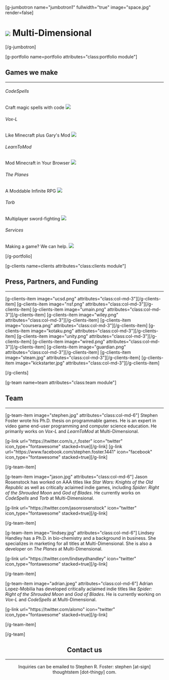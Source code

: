 [g-jumbotron name="jumbotron1" fullwidth="true" image="space.jpg" render=false]

# ![](hypercube2.png) Multi-Dimensional


[/g-jumbotron]

[g-portfolio name=portfolio attributes="class:portfolio module"]

## Games we make

___


                
<div class="col-md-4">
<h6>CodeSpells</h6>
<h7>Craft magic spells with code</h7>
<a href="/codespells" class="thumbnail">
<img src="/user/pages/01.home/codespells.jpg" />
</a>
</div>


<div class="col-md-4">
<h6>Vox-L</h6>
<h7>Like Minecraft plus Gary's Mod</h7>
<a href="/vox-l" class="thumbnail">
<img src="/user/pages/01.home/voxl.png" />
</a>
</div>

<div class="col-md-4">
<h6>LearnToMod</h6>
<h7>Mod Minecraft in Your Browser</h7>
<a href="/learntomod" class="thumbnail">
<img src="/user/pages/01.home/learntomod.png" />
</a>
</div>


<div class="col-md-4">
<h6>The Planes</h6>
<h7>A Moddable Infinite RPG</h7>
<a href="/the-planes" class="thumbnail">
<img src="/user/pages/01.home/the-planes.png" />
</a>
</div>


<div class="col-md-4">
<h6>Torb</h6>
<h7>Multiplayer sword-fighting</h7>
<a href="/torb" class="thumbnail">
<img src="/user/pages/01.home/torb.jpg" />
</a>
</div>

<div class="col-md-4">
<h6>Services</h6>
<h7>Making a game?  We can help.</h7>
<a href="/services" class="thumbnail">
<img src="/user/pages/01.home/blank.png" />
</a>
</div>

[/g-portfolio]


[g-clients name=clients attributes="class:clients module"]

## Press, Partners, and Funding

___

<style>
  .clients .row .item-image{
    width: 250px;
    height: 100px;
  }
</style>

[g-clients-item image="ucsd.png" attributes="class:col-md-3"][/g-clients-item]
[g-clients-item image="nsf.png" attributes="class:col-md-3"][/g-clients-item]
[g-clients-item image="umain.png" attributes="class:col-md-3"][/g-clients-item]
[g-clients-item image="wiley.png" attributes="class:col-md-3"][/g-clients-item]
[g-clients-item image="coursera.png" attributes="class:col-md-3"][/g-clients-item]
[g-clients-item image="kotaku.png" attributes="class:col-md-3"][/g-clients-item]
[g-clients-item image="unity.png" attributes="class:col-md-3"][/g-clients-item]
[g-clients-item image="wired.png" attributes="class:col-md-3"][/g-clients-item]
[g-clients-item image="guardian.png" attributes="class:col-md-3"][/g-clients-item]
[g-clients-item image="steam.jpg" attributes="class:col-md-3"][/g-clients-item]
[g-clients-item image="kickstarter.jpg" attributes="class:col-md-3"][/g-clients-item]

[/g-clients]

[g-team name=team attributes="class:team module"]

## Team

___

[g-team-item image="stephen.jpg" attributes="class:col-md-6"]
Stephen Foster wrote his Ph.D. thesis on programmable games.  He is an expert in video game end-user programming and computer science education.  He primarily works on <em>Vox-L</em> and <em>LearnToMod</em> at Multi-Dimensional.
<div class="item-social">
[g-link url="https://twitter.com/s_r_foster" icon="twitter" icon_type="fontawesome" stacked=true][/g-link]
[g-link url="https://www.facebook.com/stephen.foster.1441" icon="facebook" icon_type="fontawesome" stacked=true][/g-link]
</div>

[/g-team-item]

[g-team-item image="jason.jpg" attributes="class:col-md-6"]
Jason Rosenstock has worked on AAA titles like <em>Star Wars: Knights of the Old Republic</em> as well as critically aclaimed indie games, including <em>Spider: Right of the Shrouded Moon</em> and <em>God of Blades</em>.  He currently works on <em>CodeSpells</em> and <em>Torb</em> at Multi-Dimensional.
<div class="item-social">
[g-link url="https://twitter.com/jasonrosenstock" icon="twitter" icon_type="fontawesome" stacked=true][/g-link]
</div>

[/g-team-item]

[g-team-item image="lindsey.jpg" attributes="class:col-md-6"]
Lindsey Handley has a Ph.D. in bio-chemistry and a background in business.  She specializes in marketing for all titles at Multi-Dimensional.  She is also a developer on <em>The Planes</em> at Multi-Dimensional.
<div class="item-social">
[g-link url="https://twitter.com/lindseydhandley" icon="twitter" icon_type="fontawesome" stacked=true][/g-link]
</div>

[/g-team-item]


[g-team-item image="adrian.jpeg" attributes="class:col-md-6"]
Adrian Lopez-Mobilia has developed critically aclaimed indie titles like <em>Spider: Right of the Shrouded Moon</em> and <em>God of Blades</em>.  He is currently working on <em>Vox-L</em> and <em>CodeSpells</em> at Multi-Dimensional.
<div class="item-social">
[g-link url="https://twitter.com/alomo" icon="twitter" icon_type="fontawesome" stacked=true][/g-link]
</div>

[/g-team-item]

[/g-team]

<div class="container" style="text-align: center">
  <div class="row">
     <div>
	<h2>Contact us</h2>
	<hr></hr>
	<p>Inquiries can be emailed to Stephen R. Foster: stephen [at-sign] thoughtstem [dot-thingy] com.<p>
     </div>
  </div>
</div>

